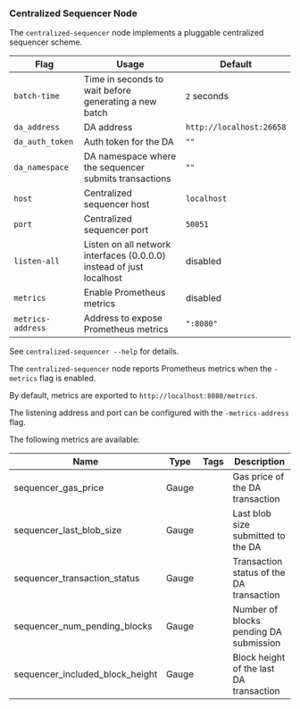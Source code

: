 ### Centralized Sequencer Node

The `centralized-sequencer` node implements a pluggable centralized  sequencer scheme.

| Flag                         | Usage                                                            | Default                      |
|------------------------------|------------------------------------------------------------------|------------------------------|
| `batch-time`                 | Time in seconds to wait before generating a new batch             | `2` seconds                  |
| `da_address`                 | DA address                                                       | `http://localhost:26658`     |
| `da_auth_token`              | Auth token for the DA                                             | `""`                         |
| `da_namespace`               | DA namespace where the sequencer submits transactions             | `""`                         |
| `host`                       | Centralized sequencer host                                        | `localhost`                  |
| `port`                       | Centralized sequencer port                                        | `50051`                      |
| `listen-all`                 | Listen on all network interfaces (0.0.0.0) instead of just localhost | disabled                     |
| `metrics`                    | Enable Prometheus metrics                                         | disabled                     |
| `metrics-address`            | Address to expose Prometheus metrics                              | `":8080"`                    |

See `centralized-sequencer --help` for details.

The `centralized-sequencer` node reports Prometheus metrics when the `-metrics` flag is enabled.

By default, metrics are exported to `http://localhost:8080/metrics`.

The listening address and port can be configured with the `-metrics-address` flag.

The following metrics are available:

| **Name**                                  | **Type**  | **Tags**  | **Description**                                                        |
|-------------------------------------------|-----------|-----------|------------------------------------------------------------------------|
| sequencer_gas_price                       | Gauge     |           | Gas price of the DA transaction                                         |
| sequencer_last_blob_size                  | Gauge     |           | Last blob size submitted to the DA                                      |
| sequencer_transaction_status              | Gauge     |           | Transaction status of the DA transaction                                |
| sequencer_num_pending_blocks              | Gauge     |           | Number of blocks pending DA submission                                  |
| sequencer_included_block_height           | Gauge     |           | Block height of the last DA transaction                                 |
